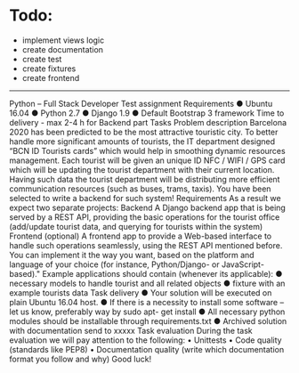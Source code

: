 Todo:
=====
- implement views logic
- create documentation
- create test
- create fixtures
- create frontend

----------
Python – Full Stack Developer Test assignment
Requirements
● Ubuntu 16.04
● Python 2.7
● Django 1.9
● Default Bootstrap 3 framework
Time to delivery - max 2-4 h for Backend part
Tasks
Problem description
Barcelona 2020 has been predicted to be the most attractive touristic city. To better handle
more significant amounts of tourists, the IT department designed “BCN ID Tourists cards” which
would help in smoothing dynamic resources management. Each tourist will be given an unique
ID NFC / WIFI / GPS card which will be updating the tourist department with their current
location. Having such data the tourist department will be distributing more efficient
communication resources (such as buses, trams, taxis). You have been selected to write a
backend for such system!
Requirements
As a result we expect two separate projects:
Backend
A Django backend app that is being served by a REST API, providing the basic operations for
the tourist office (add/update tourist data, and querying for tourists within the system)
Frontend (optional)
A frontend app to provide a Web-based interface to handle such operations seamlessly, using
the REST API mentioned before. You can implement it the way you want, based on the platform
and language of your choice (for instance, Python/Django- or JavaScript- based)."
Example applications should contain (whenever its applicable):
● necessary models to handle tourist and all related objects
● fixture with an example tourists data
Task delivery
● Your solution will be executed on plain Ubuntu 16.04 host.
● If there is a necessity to install some software – let us know, preferably way by sudo apt- get
install
● All necessary python modules should be installable through requirements.txt
● Archived solution with documentation send to xxxxx
Task evaluation
During the task evaluation we will pay attention to the following:
• Unittests
• Code quality (standards like PEP8)
• Documentation quality (write which documentation format you follow and why)
Good luck!